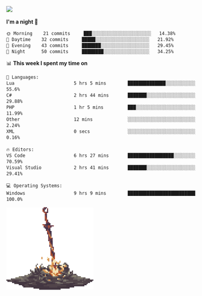 [![](https://img.shields.io/badge/LinkedIn-badin-blue?logo=linkedin)](https://linkedin.com/in/badin)

<!--START_SECTION:waka-->
**I'm a night 🦉** 

```text
🌞 Morning    21 commits     ███░░░░░░░░░░░░░░░░░░░░░░   14.38% 
🌆 Daytime    32 commits     █████░░░░░░░░░░░░░░░░░░░░   21.92% 
🌃 Evening    43 commits     ███████░░░░░░░░░░░░░░░░░░   29.45% 
🌙 Night      50 commits     ████████░░░░░░░░░░░░░░░░░   34.25%

```

📊 **This week I spent my time on** 

```text
💬 Languages: 
Lua                      5 hrs 5 mins        ██████████████░░░░░░░░░░░   55.6% 
C#                       2 hrs 44 mins       ███████░░░░░░░░░░░░░░░░░░   29.88% 
PHP                      1 hr 5 mins         ███░░░░░░░░░░░░░░░░░░░░░░   11.99% 
Other                    12 mins             ░░░░░░░░░░░░░░░░░░░░░░░░░   2.24% 
XML                      0 secs              ░░░░░░░░░░░░░░░░░░░░░░░░░   0.16%

🔥 Editors: 
VS Code                  6 hrs 27 mins       █████████████████░░░░░░░░   70.59% 
Visual Studio            2 hrs 41 mins       ███████░░░░░░░░░░░░░░░░░░   29.41%

💻 Operating Systems: 
Windows                  9 hrs 9 mins        █████████████████████████   100.0%

```

<!--END_SECTION:waka-->

![](https://github.com/badinn/badinn/raw/master/bonfire.gif)
